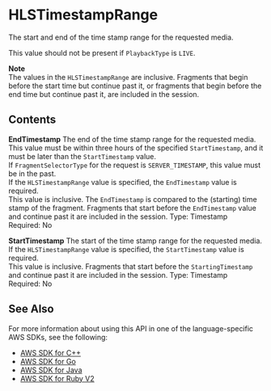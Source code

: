 # HLSTimestampRange<a name="API_reader_HLSTimestampRange"></a>

The start and end of the time stamp range for the requested media\.

This value should not be present if `PlaybackType` is `LIVE`\.

**Note**  
The values in the `HLSTimestampRange` are inclusive\. Fragments that begin before the start time but continue past it, or fragments that begin before the end time but continue past it, are included in the session\.

## Contents<a name="API_reader_HLSTimestampRange_Contents"></a>

 **EndTimestamp**   <a name="KinesisVideo-Type-reader_HLSTimestampRange-EndTimestamp"></a>
The end of the time stamp range for the requested media\. This value must be within three hours of the specified `StartTimestamp`, and it must be later than the `StartTimestamp` value\.  
If `FragmentSelectorType` for the request is `SERVER_TIMESTAMP`, this value must be in the past\.  
If the `HLSTimestampRange` value is specified, the `EndTimestamp` value is required\.  
This value is inclusive\. The `EndTimestamp` is compared to the \(starting\) time stamp of the fragment\. Fragments that start before the `EndTimestamp` value and continue past it are included in the session\.
Type: Timestamp  
Required: No

 **StartTimestamp**   <a name="KinesisVideo-Type-reader_HLSTimestampRange-StartTimestamp"></a>
The start of the time stamp range for the requested media\.  
If the `HLSTimestampRange` value is specified, the `StartTimestamp` value is required\.  
This value is inclusive\. Fragments that start before the `StartingTimestamp` and continue past it are included in the session\.
Type: Timestamp  
Required: No

## See Also<a name="API_reader_HLSTimestampRange_SeeAlso"></a>

For more information about using this API in one of the language\-specific AWS SDKs, see the following:
+  [AWS SDK for C\+\+](https://docs.aws.amazon.com/goto/SdkForCpp/kinesis-video-reader-data-2017-09-30/HLSTimestampRange) 
+  [AWS SDK for Go](https://docs.aws.amazon.com/goto/SdkForGoV1/kinesis-video-reader-data-2017-09-30/HLSTimestampRange) 
+  [AWS SDK for Java](https://docs.aws.amazon.com/goto/SdkForJava/kinesis-video-reader-data-2017-09-30/HLSTimestampRange) 
+  [AWS SDK for Ruby V2](https://docs.aws.amazon.com/goto/SdkForRubyV2/kinesis-video-reader-data-2017-09-30/HLSTimestampRange) 